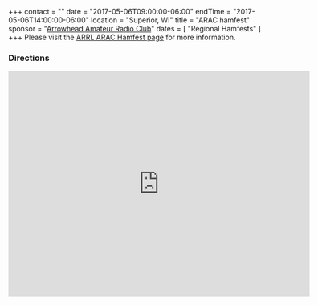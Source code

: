 +++
contact = ""
date = "2017-05-06T09:00:00-06:00"
endTime = "2017-05-06T14:00:00-06:00"
location = "Superior, WI"
title = "ARAC hamfest"
sponsor = "[Arrowhead Amateur Radio Club](http://www.thearac.org/)"
dates = [ "Regional Hamfests" ]
+++
Please visit the
[ARRL ARAC Hamfest page](http://www.arrl.org/hamfests/arac-hamfest-11)
for more information.

### Directions
<iframe src="https://www.google.com/maps/embed?pb=!1m18!1m12!1m3!1d2737.0522533322373!2d-92.10641438344206!3d46.684969679134575!2m3!1f0!2f0!3f0!3m2!1i1024!2i768!4f13.1!3m3!1m2!1s0x52ae502c02b2de1f%3A0x7bf7897a9ca91a87!2sHead+of+the+Lakes+Fair+Inc!5e0!3m2!1sen!2sus!4v1484770697200" width="600" height="450" frameborder="0" style="border:0" allowfullscreen></iframe>
